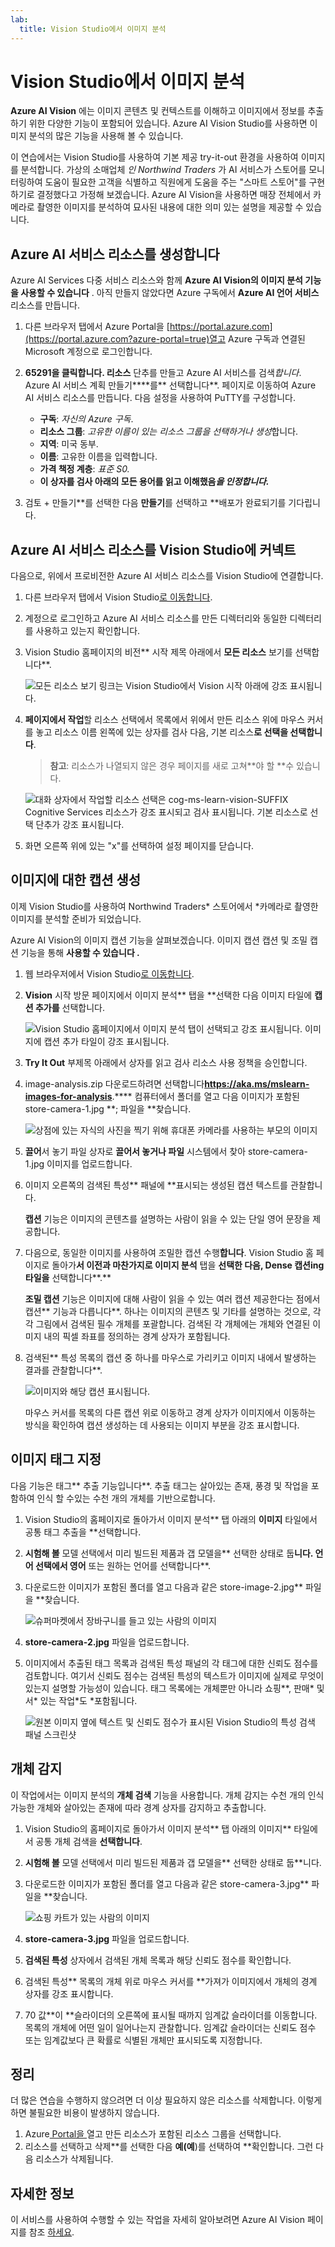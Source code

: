 ```yaml
---
lab:
  title: Vision Studio에서 이미지 분석
---
```


# Vision Studio에서 이미지 분석 

**Azure AI Vision** 에는 이미지 콘텐츠 및 컨텍스트를 이해하고 이미지에서 정보를 추출하기 위한 다양한 기능이 포함되어 있습니다. Azure AI Vision Studio를 사용하면 이미지 분석의 많은 기능을 사용해 볼 수 있습니다. 

이 연습에서는 Vision Studio를 사용하여 기본 제공 try-it-out 환경을 사용하여 이미지를 분석합니다. 가상의 소매업체 *인 Northwind Traders* 가 AI 서비스가 스토어를 모니터링하여 도움이 필요한 고객을 식별하고 직원에게 도움을 주는 "스마트 스토어"를 구현하기로 결정했다고 가정해 보겠습니다. Azure AI Vision을 사용하면 매장 전체에서 카메라로 촬영한 이미지를 분석하여 묘사된 내용에 대한 의미 있는 설명을 제공할 수 있습니다.

## Azure AI 서비스 리소스를 생성합니다

Azure AI Services 다중 서비스 리소스와 함께 **Azure AI Vision의 이미지 분석 기능을 사용할 수 있습니다** . 아직 만들지 않았다면 Azure 구독에서 **Azure AI 언어 서비스** 리소스를 만듭니다.

1. 다른 브라우저 탭에서 Azure Portal을 [https://portal.azure.com](https://portal.azure.com?azure-portal=true)열고 Azure 구독과 연결된 Microsoft 계정으로 로그인합니다.

1. **65291을 클릭합니다. 리소스** 단추를 만들고 Azure AI 서비스를 검색*합니다*. Azure AI 서비스 계획 만들기****를** 선택합니다**. 페이지로 이동하여 Azure AI 서비스 리소스를 만듭니다. 다음 설정을 사용하여 PuTTY를 구성합니다.
    - **구독**: *자신의 Azure 구독*.
    - **리소스 그룹**: *고유한 이름이 있는 리소스 그룹을 선택하거나 생성*합니다.
    - **지역**: 미국 동부.
    - **이름**: 고유한 이름을 입력합니다.
    - **가격 책정 계층**: *표준 S0.*
    - **이 상자를 검사 아래의 모든 용어를 읽고 이해했음*을 인정합니다.***

1. 검토 + 만들기**를 선택한 다음 **만들기**를 선택하고 **배포가 완료되기를 기다립니다.

## Azure AI 서비스 리소스를 Vision Studio에 커넥트

다음으로, 위에서 프로비전한 Azure AI 서비스 리소스를 Vision Studio에 연결합니다.

1. 다른 브라우저 탭에서 Vision Studio[로 이동합니다](https://portal.vision.cognitive.azure.com?azure-portal=true).

1. 계정으로 로그인하고 Azure AI 서비스 리소스를 만든 디렉터리와 동일한 디렉터리를 사용하고 있는지 확인합니다.

1. Vision Studio 홈페이지의 비전** 시작 제목 아래에서 **모든 리소스** 보기를 선택합니다**.

    ![모든 리소스 보기 링크는 Vision Studio에서 Vision 시작 아래에 강조 표시됩니다.](./media/analyze-images-vision/vision-resources.png)

1. **페이지에서 작업**할 리소스 선택에서 목록에서 위에서 만든 리소스 위에 마우스 커서를 놓고 리소스 이름 왼쪽에 있는 상자를 검사 다음, 기본 리소스**로 선택을 선택합니다**.

    > **참고**: 리소스가 나열되지 않은 경우 페이지를 새로 고쳐**야 할 **수 있습니다.

    ![대화 상자에서 작업할 리소스 선택은 cog-ms-learn-vision-SUFFIX Cognitive Services 리소스가 강조 표시되고 검사 표시됩니다. 기본 리소스로 선택 단추가 강조 표시됩니다.](./media/analyze-images-vision/default-resource.png)

1. 화면 오른쪽 위에 있는 "x"를 선택하여 설정 페이지를 닫습니다.

## 이미지에 대한 캡션 생성

이제 Vision Studio를 사용하여 Northwind Traders* 스토어에서 *카메라로 촬영한 이미지를 분석할 준비가 되었습니다.

Azure AI Vision의 이미지 캡션 기능을 살펴보겠습니다. 이미지 캡션 캡션 및 조밀 캡션 기능을 통해 **사용할 수 있습니다 **.****

1. 웹 브라우저에서 Vision Studio[로 이동합니다](https://portal.vision.cognitive.azure.com?azure-portal=true).

1. **Vision** 시작 방문 페이지에서 이미지 분석** 탭을 **선택한 다음 이미지 타일에 **캡션 추가를** 선택합니다.

    ![Vision Studio 홈페이지에서 이미지 분석 탭이 선택되고 강조 표시됩니다. 이미지에 캡션 추가 타일이 강조 표시됩니다.](./media/analyze-images-vision/add-captions.png)

1. **Try It Out** 부제목 아래에서 상자를 읽고 검사 리소스 사용 정책을 승인합니다.  

1. image-analysis.zip 다운로드하려면 선택합니다[](https://aka.ms/mslearn-images-for-analysis)**https://aka.ms/mslearn-images-for-analysis**.**** 컴퓨터에서 폴더를 열고 다음 이미지가 포함된 store-camera-1.jpg **; 파일을 **찾습니다.

    ![상점에 있는 자식의 사진을 찍기 위해 휴대폰 카메라를 사용하는 부모의 이미지](./media/analyze-images-vision/store-camera-1.jpg)

1. **끌어**서 놓기 파일 상자로 **끌어서 놓거나 파일** 시스템에서 찾아 store-camera-1.jpg 이미지를 업로드합니다.

1. 이미지 오른쪽의 검색된 특성** 패널에 **표시되는 생성된 캡션 텍스트를 관찰합니다.

    **캡션** 기능은 이미지의 콘텐츠를 설명하는 사람이 읽을 수 있는 단일 영어 문장을 제공합니다.

1. 다음으로, 동일한 이미지를 사용하여 조밀한 캡션 수행**합니다**. Vision Studio 홈 페이지로 돌아가**서 이전과 마찬가지로 이미지 분석** 탭을 **선택한 다음, Dense 캡션ing 타일을** 선택합니다**.**

    **조밀 캡션** 기능은 이미지에 대해 사람이 읽을 수 있는 여러 캡션 제공한다는 점에서 캡션** 기능과 다릅니다**. 하나는 이미지의 콘텐츠 및 기타를 설명하는 것으로, 각각 그림에서 검색된 필수 개체를 포괄합니다. 검색된 각 개체에는 개체와 연결된 이미지 내의 픽셀 좌표를 정의하는 경계 상자가 포함됩니다.

1. 검색된** 특성 목록의 캡션 중 하나를 마우스로 가리키고 이미지 내에서 발생하는 결과를 관찰합니다**.

    ![이미지와 해당 캡션 표시됩니다.](./media/analyze-images-vision/dense-captioning.png)

    마우스 커서를 목록의 다른 캡션 위로 이동하고 경계 상자가 이미지에서 이동하는 방식을 확인하여 캡션 생성하는 데 사용되는 이미지 부분을 강조 표시합니다.

## 이미지 태그 지정

다음 기능은 태그** 추출 기능입니다**. 추출 태그는 살아있는 존재, 풍경 및 작업을 포함하여 인식 할 수있는 수천 개의 개체를 기반으로합니다.

1. Vision Studio의 홈페이지로 돌아가서 이미지 분석** 탭 아래의 **이미지** 타일에서 공통 태그 추출을 **선택합니다.

2. **시험해 볼** 모델 선택에서 미리 빌드된 제품과 갭 모델을** 선택한 상태로 둡**니다. **언어** 선택에서 영어** 또는 원하는 언어를 선택합니다**.

3. 다운로드한 이미지가 포함된 폴더를 열고 다음과 같은 store-image-2.jpg** 파일을 **찾습니다.

    ![슈퍼마켓에서 장바구니를 들고 있는 사람의 이미지](./media/analyze-images-vision/store-camera-2.jpg)

4. **store-camera-2.jpg** 파일을 업로드합니다.

5. 이미지에서 추출된 태그 목록과 검색된 특성 패널의 각 태그에 대한 신뢰도 점수를 검토합니다. 여기서 신뢰도 점수는 검색된 특성의 텍스트가 이미지에 실제로 무엇이 있는지 설명할 가능성이 있습니다. 태그 목록에는 개체뿐만 아니라 쇼핑**, 판매* 및 서* 있는 작업*도 *포함됩니다.

    ![원본 이미지 옆에 텍스트 및 신뢰도 점수가 표시된 Vision Studio의 특성 검색 패널 스크린샷](./media/analyze-images-vision/detect-attributes.png)

## 개체 감지

이 작업에서는 이미지 분석의 **개체 검색** 기능을 사용합니다. 개체 감지는 수천 개의 인식 가능한 개체와 살아있는 존재에 따라 경계 상자를 감지하고 추출합니다.

1. Vision Studio의 홈페이지로 돌아가서 이미지 분석** 탭 아래의 이미지** 타일에서 공통 개체 검색을 **선택합니다**.

1. **시험해 볼** 모델 선택에서 미리 빌드된 제품과 갭 모델을** 선택한 상태로 둡**니다.

1. 다운로드한 이미지가 포함된 폴더를 열고 다음과 같은 store-camera-3.jpg** 파일을 **찾습니다.

    ![쇼핑 카트가 있는 사람의 이미지](./media/analyze-images-vision/store-camera-3.jpg)

1. **store-camera-3.jpg** 파일을 업로드합니다.

1. **검색된 특성** 상자에서 검색된 개체 목록과 해당 신뢰도 점수를 확인합니다.

1. 검색된 특성** 목록의 개체 위로 마우스 커서를 **가져가 이미지에서 개체의 경계 상자를 강조 표시합니다.

1. 70 값**이 **슬라이더의 오른쪽에 표시될 때까지 임계값 슬라이더를 이동합니다. 목록의 개체에 어떤 일이 일어나는지 관찰합니다. 임계값 슬라이더는 신뢰도 점수 또는 임계값보다 큰 확률로 식별된 개체만 표시되도록 지정합니다.

## 정리

더 많은 연습을 수행하지 않으려면 더 이상 필요하지 않은 리소스를 삭제합니다. 이렇게 하면 불필요한 비용이 발생하지 않습니다.

1.  Azure[ Portal을 ]( https://portal.azure.com)열고 만든 리소스가 포함된 리소스 그룹을 선택합니다. 
1.  리소스를 선택하고 삭제**를 선택한 다음 **예(예**)를 선택하여 **확인합니다. 그런 다음 리소스가 삭제됩니다.

## 자세한 정보

이 서비스를 사용하여 수행할 수 있는 작업을 자세히 알아보려면 Azure AI Vision 페이지를 참조 [하세요](https://learn.microsoft.com/azure/ai-services/computer-vision/overview).
